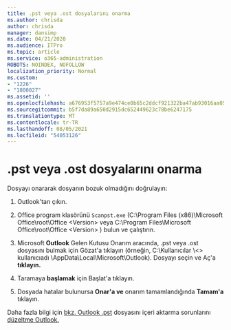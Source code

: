 ```yaml
---
title: .pst veya .ost dosyalarını onarma
ms.author: chrisda
author: chrisda
manager: dansimp
ms.date: 04/21/2020
ms.audience: ITPro
ms.topic: article
ms.service: o365-administration
ROBOTS: NOINDEX, NOFOLLOW
localization_priority: Normal
ms.custom:
- "1226"
- "1800027"
ms.assetid: ''
ms.openlocfilehash: a676953f5757a9e474ce0b65c2ddcf921322ba47ab93016aa05f23c8a70d8d24
ms.sourcegitcommit: b5f7da89a650d2915dc652449623c78be6247175
ms.translationtype: MT
ms.contentlocale: tr-TR
ms.lasthandoff: 08/05/2021
ms.locfileid: "54053126"
---
```

# <a name="repair-pst-or-ost-files"></a>.pst veya .ost dosyalarını onarma

Dosyayı onararak dosyanın bozuk olmadığını doğrulayın:

1. Outlook'tan çıkın.

2. Office program klasörünü `Scanpst.exe` (C:\Program Files (x86)\Microsoft Office\root\Office \<Version\> veya C:\Program Files\Microsoft Office\root\Office \<Version\> ) bulun ve çalıştırın.

3. Microsoft **Outlook** Gelen Kutusu Onarım aracında, .pst veya .ost dosyasını bulmak için Gözat'a tıklayın (örneğin, C:\Kullanıcılar  \\<\> kullanıcıadı \AppData\Local\Microsoft\Outlook). Dosyayı seçin ve Aç'a **tıklayın.**

4. Taramaya **başlamak** için Başlat'a tıklayın.

5. Dosyada hatalar bulunursa **Onar'a ve** onarım tamamlandığında **Tamam'a** tıklayın.

Daha fazla bilgi için [bkz. Outlook .pst](https://support.office.com/article/25663bc3-11ec-4412-86c4-60458afc5253) dosyasını içeri aktarma sorunlarını [düzeltme Outlook.](https://support.office.com/article/2d2e50dc-5c36-4ab2-ab50-f1be733b3d6e)
